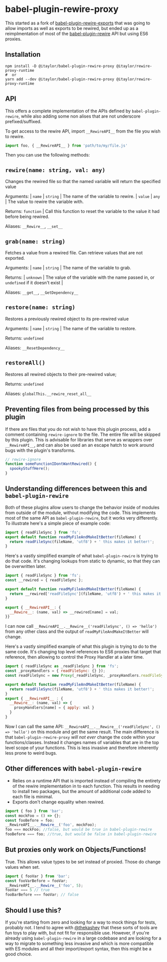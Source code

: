# babel-plugin-rewire-proxy

This started as a fork of [babel-plugin-rewire-exports](asapach/babel-plugin-rewire-exports) that was going to allow imports as well as exports to be rewired, but ended up as a reimplmentation of most of the [babel-plugin-rewire](https://github.com/speedskater/babel-plugin-rewire) API but using ES6 proxies.

## Installation

```
npm install -D @itaylor/babel-plugin-rewire-proxy @itaylor/rewire-proxy-runtime
#  or
yarn add --dev @itaylor/babel-plugin-rewire-proxy @itaylor/rewire-proxy-runtime
```
## API
This offers a complete implementation of the APIs defined by `babel-plugin-rewire`, while also adding some non alises that are not underscore prefixed/suffixed.

To get access to the rewire API, import `__RewireAPI__` from the file you wish to rewire.
```js
import foo, { __RewireAPI__ } from 'path/to/my/file.js'
```
Then you can use the following methods:
## `rewire(name: string, val: any)` 
Changes the rewired file so that the named variable will return the specified value

Arguments:
| `name`  | `string` | The name of the variable to rewire.
| `value` | `any`    | The value to rewire the variable with.  

Returns: 
 `function` | Call this function to reset the variable to the value it had before being rewired. 

Aliases: `__Rewire__`, `__set__`

## `grab(name: string)`
Fetches a value from a rewired file.   Can retrieve values that are not exported.

Arguments:
| `name`  | `string` | The name of the variable to grab.

Returns: 
| `unknown` | The value of the variable with the name passed in, or `undefined` if it doesn't exist |

Aliases: `__get__`, `__GetDependency__`

## `restore(name: string)`
Restores a previously rewired object to its pre-rewired value

Arguments:
| `name`  | `string` | The name of the variable to restore.

Returns: `undefined`

Aliases: `__ResetDependency__`

## `restoreAll()`
Restores all rewired objects to their pre-rewired value;

Returns: `undefined`

Aliases: `globalThis.__rewire_reset_all__`

## Preventing files from being processed by this plugin

If there are files that you do not wish to have this plugin process, add a comment containing
`rewire-ignore` to the file.  The entire file will be skipped by this plugin.  This is advisable for libraries that serve as wrappers over `__RewireAPI__`, and can also be used an an escape hatch to work around bugs with the plugin's transforms.

```js 
// rewire-ignore
function someFunctionIDontWantRewired() {
  spookyStuffHere();
}
```

## Understanding differences between this and `babel-plugin-rewire` 

Both of these plugins allow users to change the behavior inside of modules from outside of the module, without modifying the code.  This implements most of the same API as `babel-plugin-rewire`, but it works very differently.  To illustrate here's a simple piece of example code:

```js
import { readFileSync } from 'fs';
export default function readMyFileAndMakeItBetter(fileName) {
  return readFileSync(fileName, 'utf8') + ' this makes it better!';
}
```

Here's a vastly simplified example of what `babel-plugin-rewire` is trying to do that code.  It's changing lookups from static to dynamic, so that they can be overwritten later.
```js
import { readFileSync } from 'fs';
const __rewired = { readFileSync };

export default function readMyFileAndMakeItBetter(fileName) {
  return __rewired['readFileSync'](fileName, 'utf8') + ' this makes it better!';
}

export { __RewireAPI__: {
  __Rewire__: (name, val) => __rewired[name] = val; 
}}
```
I can now call `__RewireAPI__.__Rewire__('readFileSync', () => 'hello')` from any other class and the output of `readMyFileAndMakeItBetter` will change.

Here's a vastly simplified example of what this plugin is trying to do to the same code.  It's changing
top level references to ES6 proxies that target that reference, then allowing to control the Proxy Handler at a later time.
```js
import { readFileSync as _readFileSync } from 'fs';
const _proxyHandlers = { readFileSync: {} });
const readFileSync = new Proxy(_readFileSync, _proxyHandlers.readFileSync);

export default function readMyFileAndMakeItBetter(fileName) {
  return readFileSync(fileName, 'utf8') + ' this makes it better!';
}
export { __RewireAPI__ : {
  __Rewire__: (name, val) => {
    proxyHandlers[name] = { apply: val }
  }
}
```
Now I can call the same API: `__RewireAPI__.__Rewire__('readFileSync', () => 'hello')` on this module and get the same result.  The main difference is that `babel-plugin-rewire-proxy` *will not ever* change the code within your functions/classes.  Instead it changes names of variables that are in the top level scope of your functions.  This is less invasive and therefore inherently less prone to weird bugs.

## Other differences with `babel-plugin-rewire`
* Relies on a runtime API that is imported instead of compiling the entirety of the rewire implementation in to each function.  This results in needing to install two packages, but the amount of additional code added to each file is minimal.  
* Exports don't change equality when rewired.   
```js
import { foo } from 'bar';
const mockFoo = () => {};
const fooBefore = foo;
__RewireAPI__.__Rewire__('foo', mockFoo);
foo === mockFoo; //false, but would be true in babel-plugin-rewire
fooBefore === foo; //true, but would be false in babel-plugin-rewire
```

## But proxies only work on Objects/Functions!
True.  This allows value types to be set instead of proxied.  Those do change values when set.

```js
import { fooVar } from 'bar';
const fooVarBefore = fooVar;
__RewireAPI__.__Rewire__('foo', 5);
fooVar === 5 // true 
fooBarBefore === fooVar; // false
```
## Should I use this?
If you're starting from zero and looking for a way to mock things for tests, probably not.  I tend to agree with [@thekashey](https://dev.to/thekashey/please-stop-playing-with-proxyquire-11j4) that these sorts of tools are fun toys to play with, but not fit for responsible use.  However, if you're already using `babel-plugin-rewire` in a large codebase and are looking for a way to migrate to something less invasive and which is more compatible with ES modules and all their import/export syntax, then this might be a good choice.
